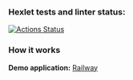 ### Hexlet tests and linter status:
[![Actions Status](https://github.com/roaddust2/python-project-52/workflows/hexlet-check/badge.svg)](https://github.com/roaddust2/python-project-52/actions)

### How it works
  **Demo application:**
[Railway](https://python-project-52-production-4da7.up.railway.app/)